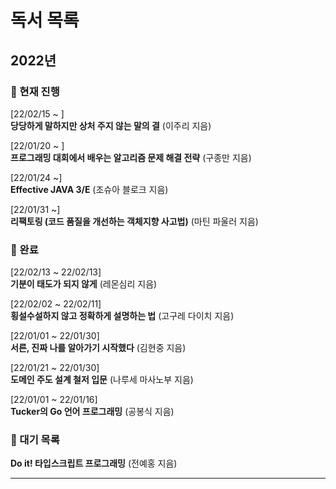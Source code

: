 # 독서 목록

## 2022년

### 📒 현재 진행

[22/02/15 ~ ]  
**당당하게 말하지만 상처 주지 않는 말의 결** (이주리 지음)

[22/01/20 ~ ]  
**프로그래밍 대회에서 배우는 알고리즘 문제 해결 전략** (구종만 지음)

[22/01/24 ~]  
**Effective JAVA 3/E** (조슈아 블로크 지음)

[22/01/31 ~]  
**리팩토링 (코드 품질을 개선하는 객체지향 사고법)** (마틴 파울러 지음)  

### 📗 완료

[22/02/13 ~ 22/02/13]  
**기분이 태도가 되지 않게** (레몬심리 지음)

[22/02/02 ~ 22/02/11]  
**횡설수설하지 않고 정확하게 설명하는 법** (고구레 다이치 지음)  

[22/01/01 ~ 22/01/30]  
**서른, 진짜 나를 알아가기 시작했다** (김현중 지음)  

[22/01/21 ~ 22/01/30]  
**도메인 주도 설계 철저 입문** (나루세 마사노부 지음)  

[22/01/01 ~ 22/01/16]  
**Tucker의 Go 언어 프로그래밍** (공봉식 지음)

### 📕 대기 목록

**Do it! 타입스크립트 프로그래밍** (전예홍 지음)

---